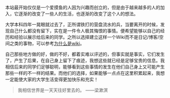 <!-- TITLE: 站长的话 -->
<!-- SUBTITLE: From Captain -->

本站最开始仅仅是一个爱摸鱼的人因为兴趣而创立的，但是由于越来越多的人的加入，它逐渐的改变了一些人的生活，也逐渐的改变了这个人的想法。

大学本科四年一晃眼就过去了，正所谓铁打的营盘流水的兵，当要离开的时候，发现自己什么都没有留下，实在是一件令人极其悔恨的事情。便希望能够以自己的经历和经验以展示给后来的同学。之所以选择建立这样一个Wiki而不是日记/博客/空间之类的事物，可以参考[为什么是wiki](https://wiki.seu.services/guide/WhyWiki/)。

自己那些地方做的好，做的不好，都着实难以评述的，但事实就是事实，它们发生了，产生了后果，在自己身上留下了痕迹，我想这些就已经是足够宝贵的信息。我相信后来的同学们足够聪明，能够看到这些事情的发生在他们自己身上又可能产生那些一样的不一样的结果。而他们的选择，如果能够一点点在这里积累起来，我想一定能使大家的大学生活变得更加快乐和充实！
> 我相信世界是一天天往好里去的。 ——梁漱溟